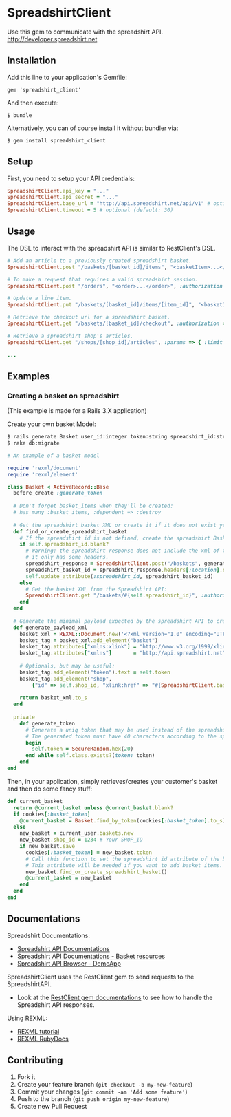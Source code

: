 # SpreadshirtClient

Use this gem to communicate with the spreadshirt API.
http://developer.spreadshirt.net

## Installation

Add this line to your application's Gemfile:

```
gem 'spreadshirt_client'
```

And then execute:

```
$ bundle
```

Alternatively, you can of course install it without bundler via:

```
$ gem install spreadshirt_client
```

## Setup

First, you need to setup your API credentials:

```ruby
SpreadshirtClient.api_key = "..."
SpreadshirtClient.api_secret = "..."
SpreadshirtClient.base_url = "http://api.spreadshirt.net/api/v1" # optional
SpreadshirtClient.timeout = 5 # optional (default: 30)
```

## Usage

The DSL to interact with the spreadshirt API is similar
to RestClient's DSL.

```ruby
# Add an article to a previously created spreadshirt basket.
SpreadshirtClient.post "/baskets/[basket_id]/items", "<basketItem>...</basketItem>", :authorization => true

# To make a request that requires a valid spreadshirt session.
SpreadshirtClient.post "/orders", "<order>...</order>", :authorization => true, :session => "..."

# Update a line item.
SpreadshirtClient.put "/baskets/[basket_id]/items/[item_id]", "<basketItem>...</basketItem>", :authorization => true

# Retrieve the checkout url for a spreadshirt basket.
SpreadshirtClient.get "/baskets/[basket_id]/checkout", :authorization => true

# Retrieve a spreadshirt shop's articles.
SpreadshirtClient.get "/shops/[shop_id]/articles", :params => { :limit => 50 }

...
```

## Examples

### Creating a basket on spreadshirt
(This example is made for a Rails 3.X application)

Create your own basket Model:

```bash
$ rails generate Basket user_id:integer token:string spreadshirt_id:string shop_id:integer
$ rake db:migrate
```

```ruby
# An example of a basket model

require 'rexml/document'
require 'rexml/element'

class Basket < ActiveRecord::Base
  before_create :generate_token
  
  # Don't forget basket_items when they'll be created:
  # has_many :basket_items, :dependent => :destroy
  
  # Get the spreadshirt basket XML or create it if it does not exist yet.
  def find_or_create_spreadshirt_basket
    # If the spreadshirt id is not defined, create the spreadshirt Basket using the API
    if self.spreadshirt_id.blank?
      # Warning: the spreadshirt response does not include the xml of the created basket,
      # it only has some headers.
      spreadshirt_response = SpreadshirtClient.post("/baskets", generate_payload_xml, :authorization => true)
      spreadshirt_basket_id = spreadshirt_response.headers[:location].split("/").last
      self.update_attribute(:spreadshirt_id, spreadshirt_basket_id)
    else
      # Get the basket XML from the Spreadshirt API:
      SpreadshirtClient.get "/baskets/#{self.spreadshirt_id}", :authorization => true
    end
  end
  
  # Generate the minimal payload expected by the spreadshirt API to create a basket
  def generate_payload_xml
    basket_xml = REXML::Document.new('<?xml version="1.0" encoding="UTF-8" standalone="yes"?>')
    basket_tag = basket_xml.add_element("basket")
    basket_tag.attributes["xmlns:xlink"] = "http://www.w3.org/1999/xlink"
    basket_tag.attributes["xmlns"]       = "http://api.spreadshirt.net"
    
    # Optionals, but may be useful: 
    basket_tag.add_element("token").text = self.token
    basket_tag.add_element("shop", 
        {"id" => self.shop_id, "xlink:href" => "#{SpreadshirtClient.base_url}/shops/#{self.shop_id}"})
        
    return basket_xml.to_s
  end
  
  private
    def generate_token
      # Generate a uniq token that may be used instead of the spreadshirt_basket_id to retrieve a basket
      # The generated token must have 40 characters according to the spreadshirt API documentation.
      begin
        self.token = SecureRandom.hex(20)
      end while self.class.exists?(token: token)
    end
end
```

Then, in your application, simply retrieves/creates your customer's basket and then do some fancy stuff: 

```ruby
def current_basket
  return @current_basket unless @current_basket.blank?
  if cookies[:basket_token]
    @current_basket = Basket.find_by_token(cookies[:basket_token].to_s)
  else
    new_basket = current_user.baskets.new
    new_basket.shop_id = 1234 # Your SHOP_ID
    if new_basket.save
      cookies[:basket_token] = new_basket.token
      # Call this function to set the spreadshirt id attribute of the basket
      # This attribute will be needed if you want to add basket items.
      new_basket.find_or_create_spreadshirt_basket()
      @current_basket = new_basket
    end
  end
end
```


## Documentations
Spreadshirt Documentations: 
- [Spreadshirt API Documentations](http://developer.spreadshirt.net/display/API/API)
- [Spreadshirt API Documentations - Basket resources](http://developer.spreadshirt.net/display/API/Basket+Resources)
- [Spreadshirt API Browser - DemoApp](http://demoapp.spreadshirt.net/apibrowser/)

SpreadshirtClient uses the RestClient gem to send requests to the SpreadshirtAPI. 
- Look at the [RestClient gem documentations](https://github.com/rest-client/rest-client) to see how to handle the Spreadshirt API responses.

Using REXML: 
- [REXML tutorial](http://www.germane-software.com/software/rexml/docs/tutorial.html)
- [REXML RubyDocs](http://ruby-doc.org/stdlib-2.0/libdoc/rexml/rdoc/REXML.html)

## Contributing

1. Fork it
2. Create your feature branch (`git checkout -b my-new-feature`)
3. Commit your changes (`git commit -am 'Add some feature'`)
4. Push to the branch (`git push origin my-new-feature`)
5. Create new Pull Request

